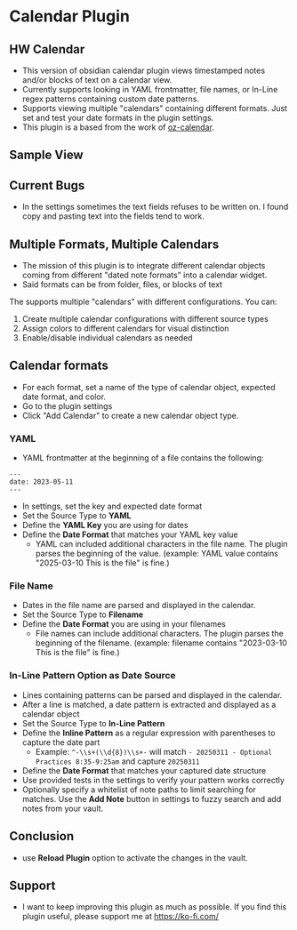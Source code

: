 # Calendar Plugin
## HW Calendar

- This version of obsidian calendar plugin views timestamped notes and/or blocks of text on a calendar view.
- Currently supports looking in YAML frontmatter, file names, or In-Line regex patterns containing custom date patterns.
- Supports viewing multiple "calendars" containing different formats. Just set and test your date formats in the plugin settings.
- This plugin is a based from the work of [oz-calendar](https://github.com/ozntel/oz-calendar).

## Sample View



## Current Bugs
- In the settings sometimes the text fields refuses to be written on. I found copy and pasting text into the fields tend to work.

## Multiple Formats, Multiple Calendars
- The mission of this plugin is to integrate different calendar objects coming from different "dated note formats" into a calendar widget.
- Said formats can be from folder, files, or blocks of text


The supports multiple "calendars" with different configurations. You can:

1. Create multiple calendar configurations with different source types
2. Assign colors to different calendars for visual distinction
3. Enable/disable individual calendars as needed

## Calendar formats

- For each format, set a name of the type of calendar object, expected date format, and color.
- Go to the plugin settings
- Click "Add Calendar" to create a new calendar object type.

### YAML

- YAML frontmatter at the beginning of a file contains the following:

```
---
date: 2023-05-11
---
```

- In settings, set the key and expected date format
- Set the Source Type to **YAML**
- Define the **YAML Key** you are using for dates
- Define the **Date Format** that matches your YAML key value
    - YAML can included additional characters in the file name. The plugin parses the beginning of the value. (example: YAML value contains "2025-03-10 This is the file" is fine.)

### File Name

- Dates in the file name are parsed and displayed in the calendar.
- Set the Source Type to **Filename**
- Define the **Date Format** you are using in your filenames
    - File names can include additional characters. The plugin parses the beginning of the filename. (example: filename contains "2023-03-10 This is the file" is fine.)

### In-Line Pattern Option as Date Source

- Lines containing patterns can be parsed and displayed in the calendar.
- After a line is matched, a date pattern is extracted and displayed as a calendar object
- Set the Source Type to **In-Line Pattern**
- Define the **Inline Pattern** as a regular expression with parentheses to capture the date part
    - Example: `^-\\s+(\\d{8})\\s+-` will match `- 20250311 - Optional Practices 8:35-9:25am` and capture `20250311`
- Define the **Date Format** that matches your captured date structure
- Use provided tests in the settings to verify your pattern works correctly
- Optionally specify a whitelist of note paths to limit searching for matches. Use the **Add Note** button in settings to fuzzy search and add notes from your vault.

## Conclusion
- use **Reload Plugin** option to activate the changes in the vault.

## Support
- I want to keep improving this plugin as much as possible. If you find this plugin useful, please support me at https://ko-fi.com/